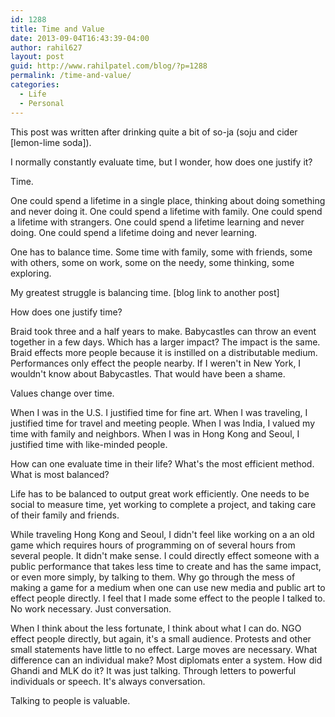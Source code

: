 ```yaml
---
id: 1288
title: Time and Value
date: 2013-09-04T16:43:39-04:00
author: rahil627
layout: post
guid: http://www.rahilpatel.com/blog/?p=1288
permalink: /time-and-value/
categories:
  - Life
  - Personal
---
```

This post was written after drinking quite a bit of so-ja (soju and cider [lemon-lime soda]).

I normally constantly evaluate time, but I wonder, how does one justify it?

Time.

One could spend a lifetime in a single place, thinking about doing something and never doing it. One could spend a lifetime with family. One could spend a lifetime with strangers. One could spend a lifetime learning and never doing. One could spend a lifetime doing and never learning.

One has to balance time. Some time with family, some with friends, some with others, some on work, some on the needy, some thinking, some exploring.

My greatest struggle is balancing time. [blog link to another post]

How does one justify time?

Braid took three and a half years to make. Babycastles can throw an event together in a few days. Which has a larger impact? The impact is the same. Braid effects more people because it is instilled on a distributable medium. Performances only effect the people nearby. If I weren't in New York, I wouldn't know about Babycastles. That would have been a shame.

Values change over time.

When I was in the U.S. I justified time for fine art. When I was traveling, I justified time for travel and meeting people. When I was India, I valued my time with family and neighbors. When I was in Hong Kong and Seoul, I justified time with like-minded people.

How can one evaluate time in their life? What's the most efficient method. What is most balanced?

Life has to be balanced to output great work efficiently. One needs to be social to measure time, yet working to complete a project, and taking care of their family and friends.

While traveling Hong Kong and Seoul, I didn't feel like working on a an old game which requires hours of programming on of several hours from several people. It didn't make sense. I could directly effect someone with a public performance that takes less time to create and has the same impact, or even more simply, by talking to them. Why go through the mess of making a game for a medium when one can use new media and public art to effect people directly. I feel that I made some effect to the people I talked to. No work necessary. Just conversation.

When I think about the less fortunate, I think about what I can do. NGO effect people directly, but again, it's a small audience. Protests and other small statements have little to no effect. Large moves are necessary. What difference can an individual make? Most diplomats enter a system. How did Ghandi and MLK do it? It was just talking. Through letters to powerful individuals or speech. It's always conversation.

Talking to people is valuable.
